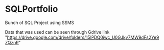 # SQLPortfolio
Bunch of SQL Project using SSMS


Data that was used can be seen through Gdrive link "https://drive.google.com/drive/folders/15IPDQ0iwc_U0GJky7MW9dFs2Ye9ZQznR"

